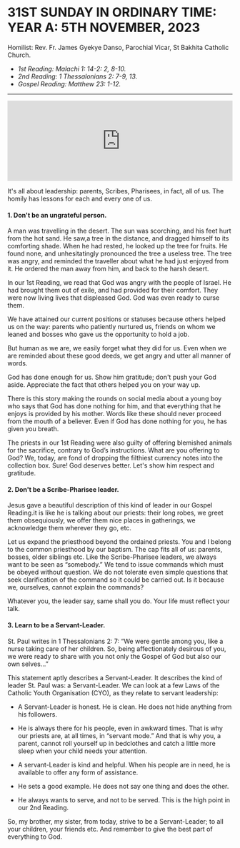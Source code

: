 # 31ST SUNDAY IN ORDINARY TIME: YEAR A: 5TH NOVEMBER, 2023
Homilist: Rev. Fr. James Gyekye Danso, Parochial Vicar, St Bakhita Catholic Church.

- _1st Reading: Malachi 1: 14-2: 2, 8-10._
- _2nd Reading: 1 Thessalonians 2: 7-9, 13._
- _Gospel Reading: Matthew 23: 1-12._

---
<iframe src="https://podcasters.spotify.com/pod/show/sbcclashibi/embed/episodes/Sermons-at-Bakhita-31st-Sunday-in-Ordinary-Time-Year-A---Rev-Fr-James-Gyekye-Danso-e2bgju9" height="180px" width="100%" frameborder="0" scrolling="no"></iframe>
 
It's all about leadership: parents, Scribes, Pharisees, in fact, all of us. The homily has lessons for each and every one of us.

#### 1. Don't be an ungrateful person.

A man was travelling in the desert. The sun was scorching, and his feet hurt from the hot sand. He saw,a tree in the distance, and dragged himself to its comforting shade. When he had rested, he looked up the tree for fruits. He found none, and unhesitatingly pronounced the tree a useless tree. The tree was angry, and reminded the traveller about what he had just enjoyed from it. He ordered the man away from him, and back to the harsh desert.

In our 1st Reading, we read that God was angry with the people of Israel. He had brought them out of exile, and had provided for their comfort. They were now living lives that displeased God. God was even ready to curse them.

We have attained our current positions or statuses because others helped us on the way: parents who patiently nurtured us, friends on whom we leaned and bosses who gave us the opportunity to hold a job.

But human as we are, we easily forget what they did for us. Even when we are reminded about these good deeds, we get angry and utter all manner of words.

God has done enough for us. Show him gratitude; don't push your God aside. Appreciate the fact that others helped you on your way up.

There is this story making the rounds on social media about a young boy who says that God has done nothing for him, and that everything that he enjoys is provided by his mother. Words like these should never proceed from the mouth of a believer. Even if God has done nothing for you, he has given you breath.

The priests in our 1st Reading were also guilty of offering blemished animals for the sacrifice, contrary to God’s instructions. What are you offering to God? We, today, are fond of dropping the filthiest currency notes into the collection box. Sure! God deserves better. Let's show him respect and gratitude. 

#### 2. Don't be a Scribe-Pharisee leader.

Jesus gave a beautiful description of this kind of leader in our Gospel Reading.it is like he is talking about our priests: their long robes, we greet them obsequiously, we offer them nice places in gatherings, we acknowledge them wherever they go, etc. 

Let us expand the priesthood beyond the ordained priests. You and I belong to the common priesthood by our baptism. The cap fits all of us: parents, bosses, older siblings etc. Like the Scribe-Pharisee leaders, we always want to be seen as “somebody.” We tend to issue commands which must be obeyed without question. We do not tolerate even simple questions that seek clarification of the command so it could be carried out. Is it because we, ourselves, cannot explain the commands?

Whatever you, the leader say, same shall you do. Your life must reflect your talk.

#### 3. Learn to be a Servant-Leader.

 St. Paul writes in 1 Thessalonians 2: 7: “We were gentle among you, like a nurse taking care of her children. So, being affectionately desirous of you, we were ready to share with you not only the Gospel of God but also our own selves...”

This statement aptly describes a Servant-Leader. It describes the kind of leader St. Paul was: a Servant-Leader. We can look at a few Laws of the Catholic Youth Organisation (CYO), as they relate to servant leadership:

- A Servant-Leader is honest. He is clean. He does not hide anything from his followers.

- He is always there for his people, even in awkward times. That is why our priests are, at all times, in “servant mode.” And that is why you, a parent, cannot roll yourself up in bedclothes and catch a little more sleep when your child needs your attention.

- A servant-Leader is kind and helpful. When his people are in need, he is available to offer any form of assistance.

- He sets a good example. He does not say one thing and does the other. 

- He always wants to serve, and not to be served. This is the high point in our 2nd Reading.

So, my brother, my sister, from today, strive to be a Servant-Leader; to all your children, your friends etc. And remember to give the best part of everything to God.
